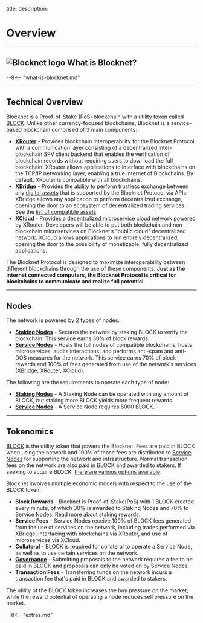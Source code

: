 title: 
description:

# Overview

---

## <img class="icon" alt="Blocknet logo" src="img/icons/blocknet-logo.svg" /> What is Blocknet?
--8<-- "what-is-blocknet.md"

---

## Technical Overview
Blocknet is a Proof-of-Stake (PoS) blockchain with a utility token called [BLOCK](/blockchain/introduction). Unlike other currency-focused blockchains, Blocknet is a service-based blockchain comprised of 3 main components:

* [__XRouter__](/protocol/xrouter/introduction) - Provides blockchain interoperability for the Blocknet Protocol with a communication layer consisting of a decentralized inter-blockchain SPV client backend that enables the verification of blockchain records without requiring users to download the full blockchain. XRouter allows applications to interface with blockchains on the TCP/IP networking layer, enabling a true Internet of Blockchains. By default, XRouter is compatible with all blockchains.
* [__XBridge__](/protocol/xbridge/introduction) - Provides the ability to perform trustless exchange between any [digital assets](/resources/glossary/#digital-asset) that is supported by the Blocknet Protocol via APIs. XBridge allows any application to perform decentralized exchange, opening the door to an ecosystem of decentralized trading services. See the [list of compatible assets](/protocol/xbridge/compatibility).
* [__XCloud__](/protocol/xcloud/introduction) - Provides a decentralized microservice cloud network powered by XRouter. Developers will be able to put both blockchain and non-blockchain microservices on Blocknet’s “public cloud” decentralized network. XCloud allows applications to run entirely decentralized, opening the door to the possibility of monetizable, fully decentralized applications.

The Blocknet Protocol is designed to maximize interoperability between different blockchains through the use of these components. **Just as the internet connected computers, the Blocknet Protocol is critical for blockchains to communicate and realize full potential**.
 

---

## Nodes
The network is powered by 2 types of nodes: 

* [__Staking Nodes__](/wallet/staking) - Secures the network by staking BLOCK to verify the blockchain. This service earns 30% of block rewards.
* [__Service Nodes__](/service-nodes/introduction) - Hosts the full nodes of compatible blockchains, hosts microservices, audits interactions, and performs anti-spam and anti-DOS measures for the network. This service earns 70% of block rewards and 100% of fees generated from use of the network's services ([XBridge](/protocol/xbridge/introduction), XRouter, XCloud).

The following are the requirements to operate each type of node: 

* [__Staking Nodes__](/wallet/staking) - A Staking Node can be operated with any amount of BLOCK, but staking more BLOCK yields more frequent rewards.
* [__Service Nodes__](/service-nodes/introduction) - A Service Node requires 5000 BLOCK.

---

## Tokenomics
[BLOCK](/blockchain/introduction) is the utility token that powers the Blocknet. Fees are paid in BLOCK when using the network and 100% of those fees are distributed to [Service Nodes](/service-nodes/introduction) for supporting the network and infrastructure. Normal transaction fees on the network are also paid in BLOCK and awarded to stakers. If seeking to acquire BLOCK, [there are various options available](/project/exchanges).

Blocknet involves multiple economic models with respect to the use of the BLOCK token.

* __Block Rewards__ - Blocknet is Proof-of-Stake(PoS) with 1 BLOCK created every minute, of which 30% is awarded to Staking Nodes and 70% to Service Nodes. Read more about [staking rewards](/wallet/staking/#staking-rewards).
* __Service Fees__ - Service Nodes receive 100% of BLOCK fees generated from the use of services on the network, including trades performed via XBridge, interfacing with blockchains via XRouter, and use of microservices via XCloud.
* __Collateral__ - BLOCK is required for collateral to operate a Service Node, as well as to use certain services on the network.
* __[Governance](/governance/introduction)__ - Submitting proposals to the network requires a fee to be paid in BLOCK and proposals can only be voted on by Service Nodes.
* __Transaction Fees__ - Transferring funds on the network incurs a transaction fee that's paid in BLOCK and awarded to stakers.

The utility of the BLOCK token increases the buy pressure on the market, while the reward potential of operating a node reduces sell pressure on the market.







<script type="text/javascript">
// read instructions for related links in ../snippets/extras.md
var relatedLinks = [];
</script>

--8<-- "extras.md"






